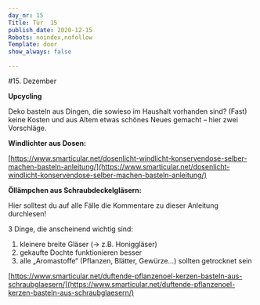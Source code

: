 ```yaml
---
day_nr: 15
Title: Tür  15
publish_date: 2020-12-15
Robots: noindex,nofollow
Template: door
show_always: false

---
```



#15. Dezember

**Upcycling**


Deko basteln aus Dingen, die sowieso im Haushalt vorhanden sind? (Fast) keine Kosten und aus Altem etwas schönes Neues gemacht – hier zwei Vorschläge.



**Windlichter aus Dosen:**

[https://www.smarticular.net/dosenlicht-windlicht-konservendose-selber-machen-basteln-anleitung/](https://www.smarticular.net/dosenlicht-windlicht-konservendose-selber-machen-basteln-anleitung/)


**Öllämpchen aus Schraubdeckelgläsern:**

Hier solltest du auf alle Fälle die Kommentare zu dieser Anleitung durchlesen!

3 Dinge, die anscheinend wichtig sind:

1. kleinere breite Gläser (→ z.B. Honiggläser)
2. gekaufte Dochte funktionieren besser
3. alle „Aromastoffe“ (Pflanzen, Blätter, Gewürze…) sollten getrocknet sein

[https://www.smarticular.net/duftende-pflanzenoel-kerzen-basteln-aus-schraubglaesern/](https://www.smarticular.net/duftende-pflanzenoel-kerzen-basteln-aus-schraubglaesern/)